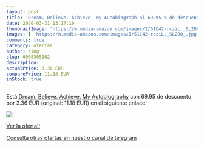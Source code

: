 ```yaml
---
layout: post
title: 'Dream. Believe. Achieve. My Autobiograph al 69.95 % de descuento'
date: 2020-03-31 13:17:19
thumbnailImage: 'https://m.media-amazon.com/images/I/51C42-rcziL._SL200_.jpg'
images: [ 'https://m.media-amazon.com/images/I/51C42-rcziL._SL200_.jpg' ]
comments: true
category: ofertas
author: ring
slug: 0008305102
description:
actualPrice: 3.36 EUR
comparePrice: 11.18 EUR
inStock: true
---
```


Está [Dream. Believe. Achieve. My Autobiography](https://www.amazon.com/dp/0008305102/?tag=redken08-20) con 69.95 de descuento por 3.36 EUR (original: 11.18 EUR) en el siguiente enlace!

[![](https://m.media-amazon.com/images/I/51C42-rcziL._SL200_.jpg)](https://www.amazon.com/dp/0008305102/?tag=redken08-20)

[Ver la oferta!!](https://www.amazon.com/dp/0008305102/?tag=redken08-20)

[Consulta otras ofertas en nuestro canal de telegram](https://t.me/s/ofertas25)
